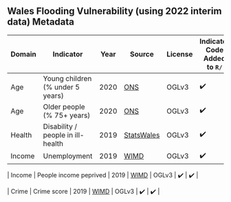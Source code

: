 ## Wales Flooding Vulnerability (using 2022 interim data) Metadata

| Domain | Indicator | Year | Source | License | Indicator Code Added to `R/` | Data Added to `data/` |
| --- | --- | --- | --- | --- | --- | --- |
| Age | Young children (% under 5 years) | 2020 | [ONS](https://www.ons.gov.uk/peoplepopulationandcommunity/populationandmigration/populationestimates) | OGLv3 | :heavy_check_mark: | :heavy_check_mark: |
| Age |	Older people (% 75+ years) | 2020 | [ONS](https://www.ons.gov.uk/peoplepopulationandcommunity/populationandmigration/populationestimates) | OGLv3 | :heavy_check_mark: | :heavy_check_mark: |
| Health | Disability / people in ill-health | 2019 | [StatsWales](https://statswales.gov.wales/Catalogue/Community-Safety-and-Social-Inclusion/Welsh-Index-of-Multiple-Deprivation/WIMD-Indicator-data-2019) | OGLv3 | :heavy_check_mark: | :heavy_check_mark: |
| Income | Unemployment | 2019 | [WIMD](https://gov.wales/welsh-index-multiple-deprivation-full-index-update-ranks-2019) | OGLv3 | :heavy_check_mark: | :heavy_check_mark: |

| Income | People income peprived | 2019 | [WIMD](https://gov.wales/welsh-index-multiple-deprivation-full-index-update-ranks-2019) | OGLv3 | :heavy_check_mark: | :heavy_check_mark: |





| Crime | Crime score | 2019 | [WIMD](https://gov.wales/welsh-index-multiple-deprivation-full-index-update-ranks-2019) | OGLv3 | :heavy_check_mark: | :heavy_check_mark: |

